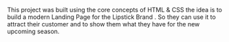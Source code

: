 This project was built using the core concepts of HTML & CSS 
the idea is to build a modern Landing Page for the Lipstick Brand . So they can use it to attract their customer and to show them what they have for the new upcoming season.


